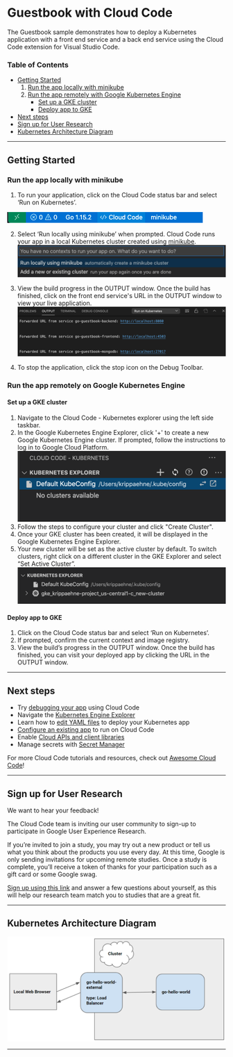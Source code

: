 # Guestbook with Cloud Code


The Guestbook sample demonstrates how to deploy a Kubernetes application with a front end service and a back end service using the Cloud Code extension for Visual Studio Code.

### Table of Contents
* [Getting Started](#getting-started)
    1. [Run the app locally with minikube](#run-the-app-locally-with-minikube)
    2. [Run the app remotely with Google Kubernetes Engine](#run-the-app-remotely-with-google-kubernetes-engine)
        * [Set up a GKE cluster](#set-up-a-gke-cluster)
        * [Deploy app to GKE](#deploy-app-to-gke)
* [Next steps](#next-steps)
* [Sign up for User Research](#sign-up-for-user-research)
* [Kubernetes Architecture Diagram](#kubernetes-architecture-diagram)

---

## Getting Started

### Run the app locally with minikube

1. To run your application, click on the Cloud Code status bar and select ‘Run on Kubernetes’.  

![image](./img/status-bar.png)

2. Select ‘Run locally using minikube’ when prompted. Cloud Code runs your app in a local Kubernetes cluster created using [minikube](https://minikube.sigs.k8s.io/docs/start/).
![image](./img/create-k8s-cluster.png)

3. View the build progress in the OUTPUT window. Once the build has finished, click on the front end service's URL in the OUTPUT window to view your live application.
![image](./img/kubernetes-guestbook-url.png)

4.  To stop the application, click the stop icon on the Debug Toolbar.

### Run the app remotely on Google Kubernetes Engine

#### Set up a GKE cluster

1. Navigate to the Cloud Code - Kubernetes explorer using the left side taskbar.
2. In the Google Kubernetes Engine Explorer, click '+' to create a new Google Kubernetes Engine cluster. If prompted, follow the instructions to log in to Google Cloud Platform.
![image](./img/kubernetes-explorer.png)
3. Follow the steps to configure your cluster and click "Create Cluster".
4. Once your GKE cluster has been created, it will be displayed in the Google Kubernetes Engine Explorer.
5. Your new cluster will be set as the active cluster by default. To switch clusters, right click on a different cluster in the GKE Explorer and select “Set Active Cluster”. 
![image](./img/kubernetes-explorer-new-cluster.png)

#### Deploy app to GKE

1. Click on the Cloud Code status bar and select ‘Run on Kubernetes’.
2. If prompted, confirm the current context and image registry.
3. View the build’s progress in the OUTPUT window. Once the build has finished, you can visit your deployed app by clicking the URL in the OUTPUT window.

---
## Next steps
* Try [debugging your app](https://cloud.google.com/code/docs/vscode/debug) using Cloud Code
* Navigate the [Kubernetes Engine Explorer](https://cloud.google.com/code/docs/vscode/using-the-gke-explorer)
* Learn how to [edit YAML files](https://cloud.google.com/code/docs/vscode/yaml-editing) to deploy your Kubernetes app
* [Configure an existing app](https://cloud.google.com/code/docs/vscode/setting-up-an-existing-app) to run on Cloud Code
* Enable [Cloud APIs and client libraries](https://cloud.google.com/code/docs/vscode/client-libraries)
* Manage secrets with [Secret Manager](https://cloud.google.com/code/docs/vscode/secret-manager)

For more Cloud Code tutorials and resources, check out [Awesome Cloud Code](https://github.com/russwolf/awesome-cloudclode)!

---
## Sign up for User Research

We want to hear your feedback!

The Cloud Code team is inviting our user community to sign-up to participate in Google User Experience Research. 

If you’re invited to join a study, you may try out a new product or tell us what you think about the products you use every day. At this time, Google is only sending invitations for upcoming remote studies. Once a study is complete, you’ll receive a token of thanks for your participation such as a gift card or some Google swag. 

[Sign up using this link](https://google.qualtrics.com/jfe/form/SV_4Me7SiMewdvVYhL?reserved=1&utm_source=In-product&Q_Language=en&utm_medium=own_prd&utm_campaign=Q1&productTag=clou&campaignDate=January2021&referral_code=UXbT481079) and answer a few questions about yourself, as this will help our research team match you to studies that are a great fit.

---
## Kubernetes Architecture Diagram
![Architecture Diagram](./img/diagram.png)

----
